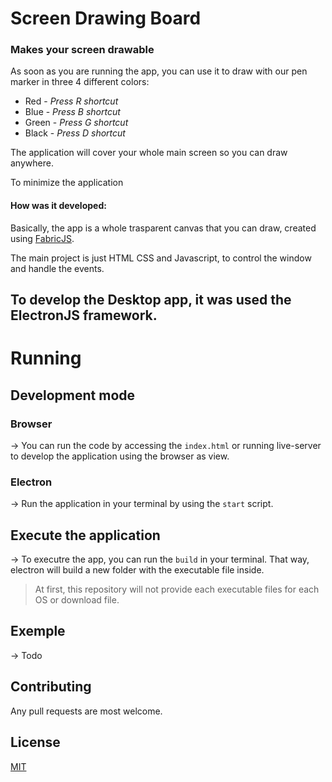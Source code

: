 # Screen Drawing Board

### **Makes your screen drawable**
As soon as you are running the app, you can use it to draw with our pen marker in three 4 different colors:

- Red - _Press R shortcut_ 
- Blue - _Press B shortcut_ 
- Green - _Press G shortcut_ 
- Black - _Press D shortcut_ 

The application will cover your whole main screen so you can draw anywhere.

To minimize the application 

#### **How was it developed:**
Basically, the app is a whole trasparent canvas that you can draw, created using [FabricJS](http://fabricjs.com).

The main project is just HTML CSS and Javascript, to control the window and handle the events.

To develop the Desktop app, it was used the ElectronJS framework.
---

# Running

## Development mode

### **Browser**
-> You can run the code by accessing the `index.html` or running live-server to develop the application using the browser as view.

### **Electron**
-> Run the application in your terminal by using the `start` script.

## **Execute the application**
-> To executre the app, you can run the `build` in your terminal. That way, electron will build a new folder with the executable file inside. 
> At first, this repository will not provide each executable files for each OS or download file.

## **Exemple**
-> Todo
## Contributing
Any pull requests are most welcome.

## License

[MIT](https://choosealicense.com/licenses/mit/)